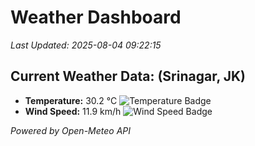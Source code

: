 
# Weather Dashboard

_Last Updated: 2025-08-04 09:22:15_

## Current Weather Data: (Srinagar, JK)
- **Temperature:** 30.2 °C ![Temperature Badge](https://img.shields.io/badge/Temperature-High%20Temp-orange)
- **Wind Speed:** 11.9 km/h ![Wind Speed Badge](https://img.shields.io/badge/Wind%20Speed-Light%20Wind-blue)

*Powered by Open-Meteo API*

